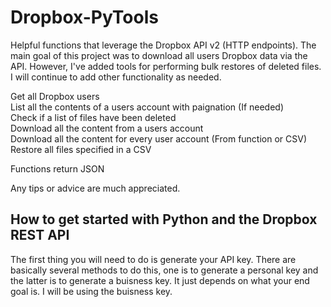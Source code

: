 # Dropbox-PyTools
Helpful functions that leverage the Dropbox API v2 (HTTP endpoints). The main goal of this project was 
to download all users Dropbox data via the API. However, I've added tools for performing bulk restores
of deleted files. I will continue to add other functionality as needed.

  Get all Dropbox users  
  List all the contents of a users account with paignation (If needed)  
  Check if a list of files have been deleted  
  Download all the content from a users account  
  Download all the content for every user account (From function or CSV)  
  Restore all files specified in a CSV  
  
  Functions return JSON  
  
  Any tips or advice are much appreciated.  

## How to get started with Python and the Dropbox REST API

The first thing you will need to do is generate your API key. There are basically several methods to do this, one is to generate a personal key and the latter is to generate a buisness key. It just depends on what your end goal is. I will be using the buisness key.